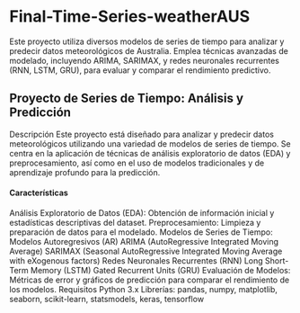 # Final-Time-Series-weatherAUS
Este proyecto utiliza diversos modelos de series de tiempo para analizar y predecir datos meteorológicos de Australia. Emplea técnicas avanzadas de modelado, incluyendo ARIMA, SARIMAX, y redes neuronales recurrentes (RNN, LSTM, GRU), para evaluar y comparar el rendimiento predictivo. 


##  Proyecto de Series de Tiempo: Análisis y Predicción
Descripción
Este proyecto está diseñado para analizar y predecir datos meteorológicos utilizando una variedad de modelos de series de tiempo. Se centra en la aplicación de técnicas de análisis exploratorio de datos (EDA) y preprocesamiento, así como en el uso de modelos tradicionales y de aprendizaje profundo para la predicción.

#### Características
Análisis Exploratorio de Datos (EDA): Obtención de información inicial y estadísticas descriptivas del dataset.
Preprocesamiento: Limpieza y preparación de datos para el modelado.
Modelos de Series de Tiempo:
Modelos Autoregresivos (AR)
ARIMA (AutoRegressive Integrated Moving Average)
SARIMAX (Seasonal AutoRegressive Integrated Moving Average with eXogenous factors)
Redes Neuronales Recurrentes (RNN)
Long Short-Term Memory (LSTM)
Gated Recurrent Units (GRU)
Evaluación de Modelos: Métricas de error y gráficos de predicción para comparar el rendimiento de los modelos.
Requisitos
Python 3.x
Librerías: pandas, numpy, matplotlib, seaborn, scikit-learn, statsmodels, keras, tensorflow
